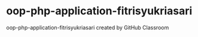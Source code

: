 # oop-php-application-fitrisyukriasari
oop-php-application-fitrisyukriasari created by GitHub Classroom
